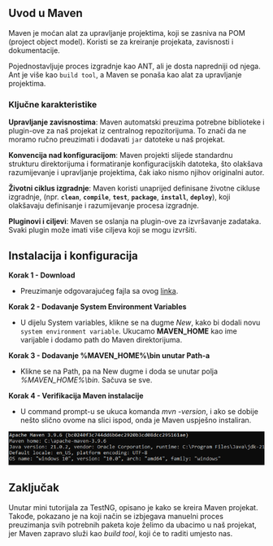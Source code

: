 ## Uvod u Maven

Maven je moćan alat za upravljanje projektima, koji se zasniva na POM (project object model). Koristi se za kreiranje projekata, zavisnosti i dokumentacije.

Pojednostavljuje proces izgradnje kao ANT, ali je dosta napredniji od njega. Ant je više kao `build tool`, a Maven se ponaša kao alat za upravljanje projektima.

### Ključne karakteristike

**Upravljanje zavisnostima**: Maven automatski preuzima potrebne biblioteke i plugin-ove za naš projekat iz centralnog repozitorijuma. To znači da ne moramo ručno preuzimati i dodavati `jar` datoteke u naš projekat.

**Konvencija nad konfiguracijom**: Maven projekti slijede standardnu strukturu direktorijuma i formatiranje konfiguracijskih datoteka, što olakšava razumijevanje i upravljanje projektima, čak iako nismo njihov originalni autor.

**Životni ciklus izgradnje**: Maven koristi unaprijed definisane životne cikluse izgradnje, (npr. **`clean`**, **`compile`**, **`test`**, **`package`**, **`install`**, **`deploy`**), koji olakšavaju definisanje i razumijevanje procesa izgradnje.

**Pluginovi i ciljevi**: Maven se oslanja na plugin-ove za izvršavanje zadataka. Svaki plugin može imati više ciljeva koji se mogu izvršiti.

## Instalacija i konfiguracija

**Korak 1 - Download**
- Preuzimanje odgovarajućeg fajla sa ovog [linka](https://maven.apache.org/download.cgi).

**Korak 2 - Dodavanje System Environment Variables**
- U dijelu System variables, klikne se na dugme *New*, kako bi dodali novu `system environment variable`. Ukucamo **MAVEN_HOME** kao ime varijable i dodamo path do Maven direktorijuma.

**Korak 3 - Dodavanje %MAVEN_HOME%\bin unutar Path-a**
- Klikne se na Path, pa na New dugme i doda se unutar polja *%MAVEN_HOME%\bin*. Sačuva se sve.

**Korak 4 - Verifikacija Maven instalacije**
- U command prompt-u se ukuca komanda *mvn -version*, i ako se dobije nešto slično ovome na slici ispod, onda je Maven uspješno instaliran.

![Maven](images/maven.png)

## Zaključak

Unutar mini tutorijala za TestNG, opisano je kako se kreira Maven projekat. Takođe, pokazano je na koji način se izbjegava manuelni proces preuzimanja svih potrebnih paketa koje želimo da ubacimo u naš projekat, jer Maven zapravo služi kao *build tool*, koji će to raditi umjesto nas.
